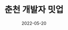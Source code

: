 ---
title: 춘천 개발자 밋업
date: 2022-05-20
link: https://festa.io/events/2296
description: >-
  오픈소스와 서버리스에 관심있는 사람들이 모여 춘천에서 밋업을 엽니다. 개발자 여러분, 춘천에서 만나요!
---